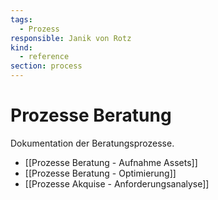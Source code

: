 ```yaml
---
tags:
  - Prozess
responsible: Janik von Rotz
kind:
  - reference
section: process
---
```

# Prozesse Beratung
Dokumentation der Beratungsprozesse.

* [[Prozesse Beratung - Aufnahme Assets]]
* [[Prozesse Beratung - Optimierung]]
* [[Prozesse Akquise - Anforderungsanalyse]]